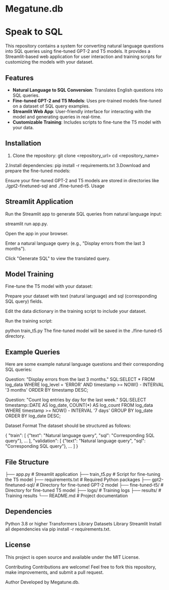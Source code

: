 # Megatune.db
# Speak to SQL

This repository contains a system for converting natural language questions into SQL queries using fine-tuned GPT-2 and T5 models. It provides a Streamlit-based web application for user interaction and training scripts for customizing the models with your dataset.

## Features

- **Natural Language to SQL Conversion**: Translates English questions into SQL queries.
- **Fine-tuned GPT-2 and T5 Models**: Uses pre-trained models fine-tuned on a dataset of SQL query examples.
- **Streamlit Web App**: User-friendly interface for interacting with the model and generating queries in real-time.
- **Customizable Training**: Includes scripts to fine-tune the T5 model with your data.

## Installation

1. Clone the repository:
   git clone <repository_url>
   cd <repository_name>
   
2.Install dependencies:
pip install -r requirements.txt
3.Download and prepare the fine-tuned models:

Ensure your fine-tuned GPT-2 and T5 models are stored in directories like ./gpt2-finetuned-sql and ./fine-tuned-t5.
Usage
## Streamlit Application

Run the Streamlit app to generate SQL queries from natural language input:

streamlit run app.py.

Open the app in your browser.

Enter a natural language query (e.g., "Display errors from the last 3 months").

Click "Generate SQL" to view the translated query.

## Model Training
Fine-tune the T5 model with your dataset:

Prepare your dataset with text (natural language) and sql (corresponding SQL query) fields.

Edit the data dictionary in the training script to include your dataset.

Run the training script:

python train_t5.py
The fine-tuned model will be saved in the ./fine-tuned-t5 directory.

## Example Queries
Here are some example natural language questions and their corresponding SQL queries:

Question: "Display errors from the last 3 months."
SQL:SELECT * FROM log_data WHERE log_level = 'ERROR' AND timestamp >= NOW() - INTERVAL '3 months' ORDER BY timestamp DESC;

Question: "Count log entries by day for the last week."
SQL:SELECT timestamp::DATE AS log_date, COUNT(*) AS log_count FROM log_data WHERE timestamp >= NOW() - INTERVAL '7 days' GROUP BY log_date ORDER BY log_date DESC;

Dataset Format
The dataset should be structured as follows:

{
  "train": [
    {"text": "Natural language query", "sql": "Corresponding SQL query"},
    ...
  ],
  "validation": [
    {"text": "Natural language query", "sql": "Corresponding SQL query"},
    ...
  ]
}
## File Structure
├── app.py                  # Streamlit application
├── train_t5.py             # Script for fine-tuning the T5 model
├── requirements.txt        # Required Python packages
├── gpt2-finetuned-sql/     # Directory for fine-tuned GPT-2 model
├── fine-tuned-t5/          # Directory for fine-tuned T5 model
├── logs/                   # Training logs
├── results/                # Training results
└── README.md               # Project documentation
## Dependencies
Python 3.8 or higher
Transformers Library
Datasets Library
Streamlit
Install all dependencies via pip install -r requirements.txt.

## License
This project is open source and available under the MIT License.

Contributing
Contributions are welcome! Feel free to fork this repository, make improvements, and submit a pull request.

Author
Developed by Megatune.db.
